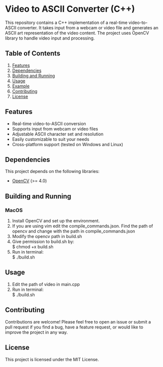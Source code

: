 # Video to ASCII Converter (C++)

This repository contains a C++ implementation of a real-time video-to-ASCII converter. It takes input from a webcam or video file and generates an ASCII art representation of the video content. The project uses OpenCV library to handle video input and processing.

## Table of Contents

1. [Features](#features)
2. [Dependencies](#dependencies)
3. [Building and Running](#building-and-running)
4. [Usage](#usage)
5. [Example](#example)
6. [Contributing](#contributing)
7. [License](#license)

## Features

- Real-time video-to-ASCII conversion
- Supports input from webcam or video files
- Adjustable ASCII character set and resolution
- Easily customizable to suit your needs
- Cross-platform support (tested on Windows and Linux)

## Dependencies

This project depends on the following libraries:

- [OpenCV](https://opencv.org/) (>= 4.0)

## Building and Running

### MacOS

1. Install OpenCV and set up the environment.
2. If you are using vim edit the compile_commands.json. Find the path of opencv and change with the path in compile_commands.json 
3. Modify the opencv path in build.sh
4. Give permission to build.sh by:<br />
      $ chmod +x build.sh
5. Run in terminal:<br />
      $ ./build.sh

## Usage

1. Edit the path of video in main.cpp
2. Run in terminal: <br />
      $ ./build.sh

## Contributing

Contributions are welcome! Please feel free to open an issue or submit a pull request if you find a bug, have a feature request, or would like to improve the project in any way.

## License

This project is licensed under the MIT License.
